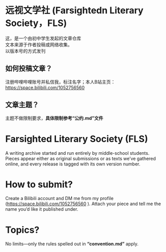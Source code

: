 # 远视文学社 (Farsightedn Literary Society，FLS) 
这，是一个由初中学生发起的文章仓库  
文本来源于作者投稿或网络收集。  
以版本号的方式发刊  
## 如何投稿文章？  
注册哔哩哔哩账号并私信我，标注名字；本人B站主页：https://space.bilibili.com/1052756560 
## 文章主题？  
主题不做限制要求，**具体限制参考“公约.md”文件**

# Farsighted Literary Society (FLS)  
A writing archive started and run entirely by middle-school students.  
Pieces appear either as original submissions or as texts we’ve gathered online, and every release is tagged with its own version number.  

# How to submit?  
Create a Bilibili account and DM me from my profile (https://space.bilibili.com/1052756560 ). Attach your piece and tell me the name you’d like it published under.

# Topics?  
No limits—only the rules spelled out in **“convention.md”** apply.
